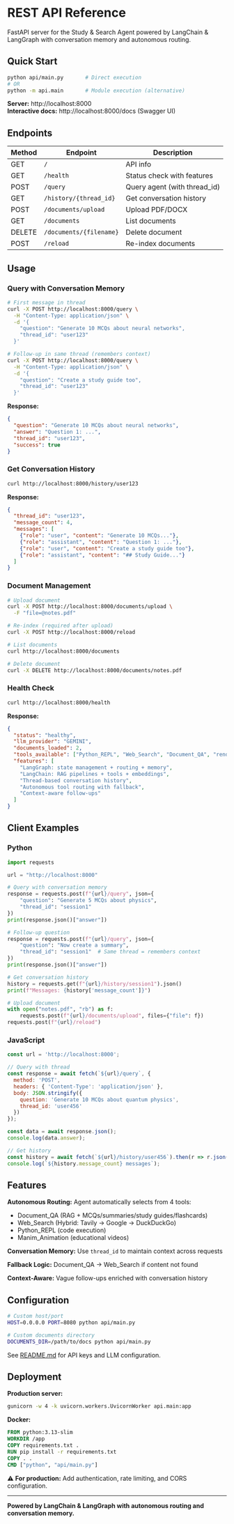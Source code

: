 # REST API Reference

FastAPI server for the Study & Search Agent powered by LangChain & LangGraph with conversation memory and autonomous routing.

## Quick Start

```bash
python api/main.py       # Direct execution
# OR
python -m api.main       # Module execution (alternative)
```

**Server:** http://localhost:8000  
**Interactive docs:** http://localhost:8000/docs (Swagger UI)

## Endpoints

| Method | Endpoint | Description |
|--------|----------|-------------|
| GET | `/` | API info |
| GET | `/health` | Status check with features |
| POST | `/query` | Query agent (with thread_id) |
| GET | `/history/{thread_id}` | Get conversation history |
| POST | `/documents/upload` | Upload PDF/DOCX |
| GET | `/documents` | List documents |
| DELETE | `/documents/{filename}` | Delete document |
| POST | `/reload` | Re-index documents |

## Usage

### Query with Conversation Memory

```bash
# First message in thread
curl -X POST http://localhost:8000/query \
  -H "Content-Type: application/json" \
  -d '{
    "question": "Generate 10 MCQs about neural networks",
    "thread_id": "user123"
  }'

# Follow-up in same thread (remembers context)
curl -X POST http://localhost:8000/query \
  -H "Content-Type: application/json" \
  -d '{
    "question": "Create a study guide too",
    "thread_id": "user123"
  }'
```

**Response:**
```json
{
  "question": "Generate 10 MCQs about neural networks",
  "answer": "Question 1: ...",
  "thread_id": "user123",
  "success": true
}
```

### Get Conversation History

```bash
curl http://localhost:8000/history/user123
```

**Response:**
```json
{
  "thread_id": "user123",
  "message_count": 4,
  "messages": [
    {"role": "user", "content": "Generate 10 MCQs..."},
    {"role": "assistant", "content": "Question 1: ..."},
    {"role": "user", "content": "Create a study guide too"},
    {"role": "assistant", "content": "## Study Guide..."}
  ]
}
```

### Document Management

```bash
# Upload document
curl -X POST http://localhost:8000/documents/upload \
  -F "file=@notes.pdf"

# Re-index (required after upload)
curl -X POST http://localhost:8000/reload

# List documents
curl http://localhost:8000/documents

# Delete document
curl -X DELETE http://localhost:8000/documents/notes.pdf
```

### Health Check

```bash
curl http://localhost:8000/health
```

**Response:**
```json
{
  "status": "healthy",
  "llm_provider": "GEMINI",
  "documents_loaded": 2,
  "tools_available": ["Python_REPL", "Web_Search", "Document_QA", "render_manim_video"],
  "features": [
    "LangGraph: state management + routing + memory",
    "LangChain: RAG pipelines + tools + embeddings",
    "Thread-based conversation history",
    "Autonomous tool routing with fallback",
    "Context-aware follow-ups"
  ]
}
```

## Client Examples

### Python

```python
import requests

url = "http://localhost:8000"

# Query with conversation memory
response = requests.post(f"{url}/query", json={
    "question": "Generate 5 MCQs about physics",
    "thread_id": "session1"
})
print(response.json()["answer"])

# Follow-up question
response = requests.post(f"{url}/query", json={
    "question": "Now create a summary",
    "thread_id": "session1"  # Same thread = remembers context
})
print(response.json()["answer"])

# Get conversation history
history = requests.get(f"{url}/history/session1").json()
print(f"Messages: {history['message_count']}")

# Upload document
with open("notes.pdf", "rb") as f:
    requests.post(f"{url}/documents/upload", files={"file": f})
requests.post(f"{url}/reload")
```

### JavaScript

```javascript
const url = 'http://localhost:8000';

// Query with thread
const response = await fetch(`${url}/query`, {
  method: 'POST',
  headers: { 'Content-Type': 'application/json' },
  body: JSON.stringify({
    question: 'Generate 10 MCQs about quantum physics',
    thread_id: 'user456'
  })
});

const data = await response.json();
console.log(data.answer);

// Get history
const history = await fetch(`${url}/history/user456`).then(r => r.json());
console.log(`${history.message_count} messages`);
```

## Features

**Autonomous Routing:** Agent automatically selects from 4 tools:
- Document_QA (RAG + MCQs/summaries/study guides/flashcards)
- Web_Search (Hybrid: Tavily → Google → DuckDuckGo)
- Python_REPL (code execution)
- Manim_Animation (educational videos)

**Conversation Memory:** Use `thread_id` to maintain context across requests

**Fallback Logic:** Document_QA → Web_Search if content not found

**Context-Aware:** Vague follow-ups enriched with conversation history

## Configuration

```bash
# Custom host/port
HOST=0.0.0.0 PORT=8080 python api/main.py

# Custom documents directory
DOCUMENTS_DIR=/path/to/docs python api/main.py
```

See [README.md](../README.md) for API keys and LLM configuration.

## Deployment

**Production server:**
```bash
gunicorn -w 4 -k uvicorn.workers.UvicornWorker api.main:app
```

**Docker:**
```dockerfile
FROM python:3.13-slim
WORKDIR /app
COPY requirements.txt .
RUN pip install -r requirements.txt
COPY . .
CMD ["python", "api/main.py"]
```

⚠️ **For production:** Add authentication, rate limiting, and CORS configuration.

---

**Powered by LangChain & LangGraph with autonomous routing and conversation memory.**
